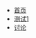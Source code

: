 * [首页](/)
* [测试1](https://github.com/de-cheng/blockchainlittlebook.com/blob/master/freebtc/README.md)
* [讨论](https://github.com/xiaolai/blockchainlittlebook.com/issues)
